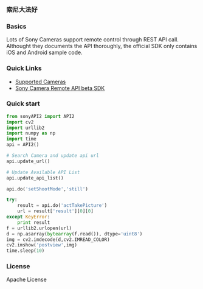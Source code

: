 ### 索尼大法好
### Basics

Lots of Sony Cameras support remote control through REST API call.
Althought they documents the API thoroughly, the official SDK only contains iOS and Android sample code.


### Quick Links
- [Supported Cameras](https://developer.sony.com/develop/cameras/)  
- [Sony Camera Remote API beta SDK](https://developer.sony.com/downloads/cameras/sony-camera-remote-api-beta-sdk/)

### Quick start

```python
from sonyAPI2 import API2
import cv2
import urllib2
import numpy as np
import time
api = API2()

# Search Camera and update api url
api.update_url()

# Update Available API List
api.update_api_list()

api.do('setShootMode','still')

try:
	result = api.do('actTakePicture')
	url = result['result'][0][0]
except KeyError:
	print result
f = urllib2.urlopen(url)
d = np.asarray(bytearray(f.read()), dtype='uint8')
img = cv2.imdecode(d,cv2.IMREAD_COLOR)
cv2.imshow('postview',img)
time.sleep(10)
```

### License
Apache License
